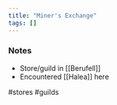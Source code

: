 ```yaml
---
title: "Miner's Exchange"
tags: []
---
```


### Notes

- Store/guild in [[Berufell]]
- Encountered [[Halea]] here

#stores #guilds
